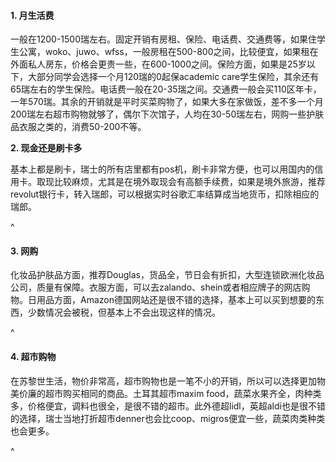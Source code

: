 #### **1. 月生活费**

一般在1200-1500瑞左右。固定开销有房租、保险、电话费、交通费等，如果住学生公寓，woko、juwo、wfss，一般房租在500-800之间，比较便宜，如果租在外面私人房东，价格会更贵一些，在600-1000之间。保险方面，如果是25岁以下，大部分同学会选择一个月120瑞的0起保academic care学生保险，其余还有65瑞左右的学生保险。电话费一般在20-35瑞之间。交通费一般会买110区年卡，一年570瑞。其余的开销就是平时买菜购物了，如果大多在家做饭，差不多一个月200瑞左右超市购物就够了，偶尔下次馆子，人均在30-50瑞左右，网购一些护肤品衣服之类的，消费50-200不等。


**2. 现金还是刷卡多**

基本上都是刷卡，瑞士的所有店里都有pos机，刷卡非常方便，也可以用国内的信用卡。取现比较麻烦，尤其是在境外取现会有高额手续费，如果是境外旅游，推荐revolut银行卡，转入瑞郎，可以根据实时谷歌汇率结算成当地货币，扣除相应的瑞郎。

^

#### **3. 网购**

化妆品护肤品方面，推荐Douglas，货品全，节日会有折扣，大型连锁欧洲化妆品公司，质量有保障。衣服方面，可以去zalando、shein或者相应牌子的网店购物。日用品方面，Amazon德国网站还是很不错的选择，基本上可以买到想要的东西，少数情况会被税，但基本上不会出现这样的情况。

^

#### **4. 超市购物**

在苏黎世生活，物价非常高，超市购物也是一笔不小的开销，所以可以选择更加物美价廉的超市购买相同的商品。土耳其超市maxim food，蔬菜水果齐全，肉种类多，价格便宜，调料也很全，是很不错的超市。此外德超lidl，英超aldi也是很不错的选择，瑞士当地打折超市denner也会比coop、migros便宜一些，蔬菜肉类种类也会更多。

^
